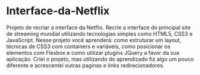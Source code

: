 # Interface-da-Netflix
Projeto de recriar a interface da Netflix.
Recrie a interface do principal site de streaming mundial utilizando tecnologias simples como HTML5, CSS3 e JavaScript. Nesse projeto você aprenderá: como estruturar um layout, técnicas de CSS3 com containers e variáveis, como posicionar os elementos com Flexbox e como utilizar plugins JQuery a favor da sua aplicação.
Criei o projeto, mas utilizando do aprendizado fiz algo um pouco diferente e acrescentei outras paginas e links redirecionadores.
